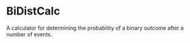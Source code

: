 # BiDistCalc
A calculator for determining the probability of a binary outcome after a number of events.
